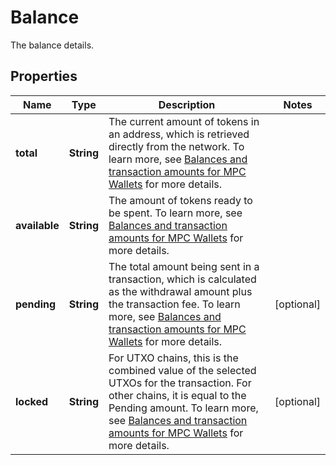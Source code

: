 

# Balance

The balance details.

## Properties

| Name | Type | Description | Notes |
|------------ | ------------- | ------------- | -------------|
|**total** | **String** | The current amount of tokens in an address, which is retrieved directly from the network. To learn more, see [Balances and transaction amounts for MPC Wallets](https://www.cobo.com/developers/v2/guides/mpc-wallets/balance-amounts) for more details. |  |
|**available** | **String** | The amount of tokens ready to be spent. To learn more, see [Balances and transaction amounts for MPC Wallets](https://www.cobo.com/developers/v2/guides/mpc-wallets/balance-amounts) for more details. |  |
|**pending** | **String** | The total amount being sent in a transaction, which is calculated as the withdrawal amount plus the transaction fee. To learn more, see [Balances and transaction amounts for MPC Wallets](https://www.cobo.com/developers/v2/guides/mpc-wallets/balance-amounts) for more details. |  [optional] |
|**locked** | **String** | For UTXO chains, this is the combined value of the selected UTXOs for the transaction. For other chains, it is equal to the Pending amount. To learn more, see [Balances and transaction amounts for MPC Wallets](https://www.cobo.com/developers/v2/guides/mpc-wallets/balance-amounts) for more details. |  [optional] |



